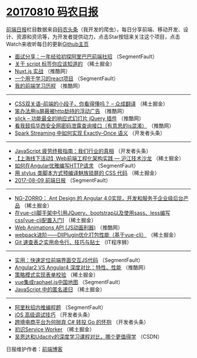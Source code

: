 # [20170810 码农日报](http://hao.caibaojian.com/date/2017/08/10)

[前端日报](http://caibaojian.com/c/news)栏目数据来自[码农头条](http://hao.caibaojian.com/)（我开发的爬虫），每日分享前端、移动开发、设计、资源和资讯等，为开发者提供动力，点击Star按钮来关注这个项目，点击Watch来收听每日的更新[Github主页](https://github.com/kujian/frontendDaily)
* [面试分享：一年经验初探阿里巴巴前端社招](http://hao.caibaojian.com/47292.html) （SegmentFault）
* [关于 script 标签你应该知道的](http://hao.caibaojian.com/47338.html) （稀土掘金）
* [Nuxt.js 实战](http://hao.caibaojian.com/47310.html) （推酷网）
* [一个用于学习的react项目](http://hao.caibaojian.com/47302.html) （SegmentFault）
* [我的前端学习历程](http://hao.caibaojian.com/47306.html) （推酷网）

***
* [CSS双关语&#8211;前端的小段子，你看得懂吗？ &#8211; 众成翻译](http://hao.caibaojian.com/47340.html) （稀土掘金）
* [笨办法用js屏蔽被http劫持的浮动广告](http://hao.caibaojian.com/47308.html) （推酷网）
* [slick – 功能最全的响应式幻灯片 jQuery 插件](http://hao.caibaojian.com/47314.html) （推酷网）
* [看我鼓捣华西安全网密码泄露查询接口（有意思的js混淆）](http://hao.caibaojian.com/47304.html) （推酷网）
* [Spark Streaming 中如何实现 Exactly-Once 语义](http://hao.caibaojian.com/47377.html) （开发者头条）

***
* [JavaScript 疲劳终极指南：我们行业的真相](http://hao.caibaojian.com/47367.html) （开发者头条）
* [【上海线下活动】Web前端工程化架构实践 &#8212; 沪江技术沙龙](http://hao.caibaojian.com/47339.html) （稀土掘金）
* [如何在Angular优雅编写HTTP请求](http://hao.caibaojian.com/47298.html) （SegmentFault）
* [用 stylus 类脚本方式预编译魅族锁屏的 CSS 代码](http://hao.caibaojian.com/47343.html) （稀土掘金）
* [2017-08-09 前端日报](http://hao.caibaojian.com/47300.html) （SegmentFault）

***
* [NG-ZORRO： Ant Design 的 Angular 4.0实现，开发和服务于企业级后台产品](http://hao.caibaojian.com/47334.html) （稀土掘金）
* [在vue-cli脚手架中引用JQuery、bootstrap以及使用sass、less编写css[vue-cli配置入门]](http://hao.caibaojian.com/47336.html) （稀土掘金）
* [Web Animations API (JS动画利器)](http://hao.caibaojian.com/47307.html) （推酷网）
* [webpack进阶——DllPlugin优化打包性能（基于vue-cli）](http://hao.caibaojian.com/47329.html) （稀土掘金）
* [Git 速查表之实用命令行、技巧与贴士](http://hao.caibaojian.com/47409.html) （IT程序狮）

***
* [实用：快速定位前端界面交互JS代码](http://hao.caibaojian.com/47299.html) （SegmentFault）
* [Angular2 VS Angular4 深度对比：特性、性能](http://hao.caibaojian.com/47312.html) （推酷网）
* [策略模式实现表单校验](http://hao.caibaojian.com/47327.html) （稀土掘金）
* [vue集成raphael.js中国地图](http://hao.caibaojian.com/47294.html) （SegmentFault）
* [JavaScript 中的匿名递归](http://hao.caibaojian.com/47328.html) （稀土掘金）

***
* [阿里秋招内推编程题](http://hao.caibaojian.com/47295.html) （SegmentFault）
* [iOS 高级调试技巧](http://hao.caibaojian.com/47379.html) （开发者头条）
* [跨境电商平台为何抛弃 C# 转投 Go 的怀抱](http://hao.caibaojian.com/47369.html) （开发者头条）
* [初识Service Worker](http://hao.caibaojian.com/47330.html) （稀土掘金）
* [吴恩达和Udacity的深度学习课程对比，哪个更值得学](http://hao.caibaojian.com/47399.html) （CSDN）

日报维护作者：[前端博客](http://caibaojian.com/) 
